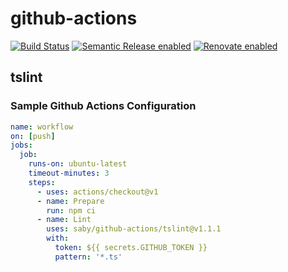 # github-actions

[![Build Status](https://github.com/saby/github-actions/workflows/workflow/badge.svg)](https://github.com/saby/github-actions/actions)
[![Semantic Release enabled](https://img.shields.io/badge/%20%20%F0%9F%93%A6%F0%9F%9A%80-semantic--release-e10079.svg)](https://github.com/semantic-release/semantic-release)
[![Renovate enabled](https://img.shields.io/badge/renovate-enabled-brightgreen.svg)](https://renovatebot.com/)

## tslint

### Sample Github Actions Configuration

```yaml
name: workflow
on: [push]
jobs:
  job:
    runs-on: ubuntu-latest
    timeout-minutes: 3
    steps:
      - uses: actions/checkout@v1
      - name: Prepare
        run: npm ci
      - name: Lint
        uses: saby/github-actions/tslint@v1.1.1
        with:
          token: ${{ secrets.GITHUB_TOKEN }}
          pattern: '*.ts'
```
